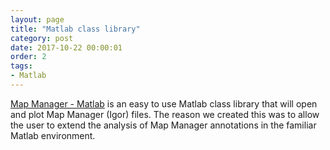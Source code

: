 ```yaml
---
layout: page
title: "Matlab class library"
category: post
date: 2017-10-22 00:00:01
order: 2
tags:
- Matlab
---
```



[Map Manager - Matlab][1] is an easy to use Matlab class library that will open and plot Map Manager (Igor) files. The reason we created this was to allow the user to extend the analysis of Map Manager annotations in the familiar Matlab environment.


[1]: https://github.com/cudmore/MapManager-Matlab
